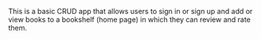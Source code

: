 This is a basic CRUD app that allows users to sign in or sign up and add or view books to a bookshelf (home page) in which they can review and rate them. 
